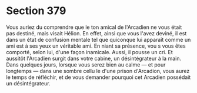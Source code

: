 # Section 379

Vous auriez du comprendre que le  ton amical de l'Arcadien ne
vous était pas destiné, mais visait Hélion. En effet, ainsi que vous
l'avez deviné, il est dans un état de confusion mentale tel que
quiconque lui apparaît comme un ami est  à ses yeux un véritable
ami. En niant sa présence, vou s vous êtes comporté, selon lui,
d'une façon inamicale. Aussi, il pousse un cri. Et aussitôt
l'Arcadien surgit dans votre cabine, un désintégrateur  à la main.
Dans quelques jours, lorsque vous serez bien au calme — et pour
longtemps — dans une sombre cellu le d'une prison d'Arcadion,
vous aurez le temps de réfléchir, et de vous demander pourquoi
cet Arcadien possédait un désintégrateur.